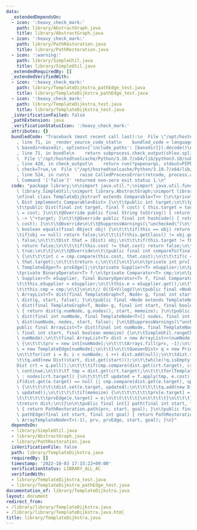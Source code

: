 ```yaml
---
data:
  _extendedDependsOn:
  - icon: ':heavy_check_mark:'
    path: library/AbstractGraph.java
    title: library/AbstractGraph.java
  - icon: ':heavy_check_mark:'
    path: library/PathRestoration.java
    title: library/PathRestoration.java
  - icon: ':warning:'
    path: library/SimpleUtil.java
    title: library/SimpleUtil.java
  _extendedRequiredBy: []
  _extendedVerifiedWith:
  - icon: ':heavy_check_mark:'
    path: library/TemplateDijkstra_pathEdge_test.java
    title: library/TemplateDijkstra_pathEdge_test.java
  - icon: ':heavy_check_mark:'
    path: library/TemplateDijkstra_test.java
    title: library/TemplateDijkstra_test.java
  _isVerificationFailed: false
  _pathExtension: java
  _verificationStatusIcon: ':heavy_check_mark:'
  attributes: {}
  bundledCode: "Traceback (most recent call last):\n  File \"/opt/hostedtoolcache/Python/3.10.7/x64/lib/python3.10/site-packages/onlinejudge_verify/documentation/build.py\"\
    , line 71, in _render_source_code_stat\n    bundled_code = language.bundle(stat.path,\
    \ basedir=basedir, options={'include_paths': [basedir]}).decode()\n  File \"/opt/hostedtoolcache/Python/3.10.7/x64/lib/python3.10/site-packages/onlinejudge_verify/languages/user_defined.py\"\
    , line 71, in bundle\n    return subprocess.check_output(shlex.split(command))\n\
    \  File \"/opt/hostedtoolcache/Python/3.10.7/x64/lib/python3.10/subprocess.py\"\
    , line 420, in check_output\n    return run(*popenargs, stdout=PIPE, timeout=timeout,\
    \ check=True,\n  File \"/opt/hostedtoolcache/Python/3.10.7/x64/lib/python3.10/subprocess.py\"\
    , line 524, in run\n    raise CalledProcessError(retcode, process.args,\nsubprocess.CalledProcessError:\
    \ Command '['false']' returned non-zero exit status 1.\n"
  code: "package library;\n\nimport java.util.*;\nimport java.util.function.*;\nimport\
    \ library.SimpleUtil;\nimport library.AbstractGraph;\nimport library.PathRestoration;\n\
    \nfinal class TemplateDijkstra<T extends Comparable<T>> {\n\tprivate final class\
    \ Dist implements Comparable<Dist> {\n\t\tpublic int target;\n\t\tpublic T cost;\n\
    \t\tpublic Dist(final int target, final T cost) { this.target = target; this.cost\
    \ = cost; }\n\t\t@Override public final String toString() { return \" - \"+cost.toString()+\"\
    \ -> \"+target; }\n\t\t@Override public final int hashCode() { return Objects.hash(target,\
    \ cost); }\n\t\t@Override\n\t\t@SuppressWarnings(\"unchecked\")\n\t\tpublic final\
    \ boolean equals(final Object obj) {\n\t\t\tif(this == obj) return true;\n\t\t\
    \tif(obj == null) return false;\n\t\t\tif(this.getClass() != obj.getClass()) return\
    \ false;\n\t\t\tDist that = (Dist) obj;\n\t\t\tif(this.target != that.target)\
    \ return false;\n\t\t\tif(this.cost != that.cost) return false;\n\t\t\treturn\
    \ true;\n\t\t}\n\t\t@Override\n\t\tpublic final int compareTo(final Dist that)\
    \ {\n\t\t\tint c = cmp.compare(this.cost, that.cost);\n\t\t\tif(c == 0) c = Integer.compare(this.target,\
    \ that.target);\n\t\t\treturn c;\n\t\t}\n\t}\n\n\tprivate int prv[];\n\tprivate\
    \ TemplateEdge<T> prvEdge[];\n\tprivate Supplier<T> eSupplier;\n\tprivate T e;\n\
    \tprivate BinaryOperator<T> f;\n\tprivate Comparator<T> cmp;\n\n\tpublic TemplateDijkstra(final\
    \ Supplier<T> eSupplier, final BinaryOperator<T> f, final Comparator<T> cmp) {\n\
    \t\tthis.eSupplier = eSupplier;\n\t\tthis.e = eSupplier.get();\n\t\tthis.f = f;\n\
    \t\tthis.cmp = cmp;\n\t}\n\n\t// O((E+V)logV)\n\tpublic final <Node extends TemplateNode<T>>\
    \ ArrayList<T> dist(final TemplateGraph<T, Node> g, final int start) { return\
    \ dist(g, start, false); }\n\tpublic final <Node extends TemplateNode<T>> ArrayList<T>\
    \ dist(final TemplateGraph<T, Node> g, final int start, final boolean memoize)\
    \ { return dist(g.numNode, g.nodes(), start, memoize); }\n\tpublic final ArrayList<T>\
    \ dist(final int numNode, final TemplateNode<T>[] nodes, final int start) { return\
    \ dist(numNode, nodes, start, false); }\n\t@SuppressWarnings(\"unchecked\")\n\t\
    public final ArrayList<T> dist(final int numNode, final TemplateNode<T>[] nodes,\
    \ final int start, final boolean memoize) {\n\t\tSimpleUtil.rangeCheck(start,\
    \ numNode);\n\t\tfinal ArrayList<T> dist = new ArrayList<>(numNode);\n\t\tif(memoize)\
    \ {\n\t\t\tprv = new int[numNode];\n\t\t\tArrays.fill(prv, -1);\n\t\t\tprvEdge\
    \ = new TemplateEdge[numNode];\n\t\t}\n\t\tQueue<Dist> q = new PriorityQueue<>();\n\
    \n\t\tfor(int i = 0; i < numNode; i ++) dist.add(null);\n\t\tdist.set(start, eSupplier.get());\n\
    \t\tq.add(new Dist(start, dist.get(start)));\n\t\twhile(!q.isEmpty()) {\n\t\t\t\
    Dist crt = q.poll();\n\t\t\tif(cmp.compare(dist.get(crt.target), crt.cost) < 0)\
    \ continue;\n\t\t\tT tmp = dist.get(crt.target);\n\t\t\tfor(TemplateEdge<T> e\
    \ : nodes[crt.target]) {\n\t\t\t\tT updated = f.apply(tmp, e.cost);\n\t\t\t\t\
    if(dist.get(e.target) == null || cmp.compare(dist.get(e.target), updated) > 0)\
    \ {\n\t\t\t\t\tdist.set(e.target, updated);\n\t\t\t\t\tq.add(new Dist(e.target,\
    \ updated));\n\t\t\t\t\tif(memoize) {\n\t\t\t\t\t\tprv[e.target] = e.source;\n\
    \t\t\t\t\t\tprvEdge[e.target] = e;\n\t\t\t\t\t}\n\t\t\t\t}\n\t\t\t}\n\t\t}\n\t\
    \treturn dist;\n\t}\n\n\tpublic final int[] path(final int start, final int goal)\
    \ { return PathRestoration.path(prv, start, goal); }\n\tpublic final ArrayTemplateNode<T>\
    \ pathEdge(final int start, final int goal) { return PathRestoration.pathEdge(new\
    \ ArrayTemplateNode<T>(-1), prv, prvEdge, start, goal); }\n}"
  dependsOn:
  - library/SimpleUtil.java
  - library/AbstractGraph.java
  - library/PathRestoration.java
  isVerificationFile: false
  path: library/TemplateDijkstra.java
  requiredBy: []
  timestamp: '2022-10-03 17:15:22+09:00'
  verificationStatus: LIBRARY_ALL_AC
  verifiedWith:
  - library/TemplateDijkstra_test.java
  - library/TemplateDijkstra_pathEdge_test.java
documentation_of: library/TemplateDijkstra.java
layout: document
redirect_from:
- /library/library/TemplateDijkstra.java
- /library/library/TemplateDijkstra.java.html
title: library/TemplateDijkstra.java
---
```

